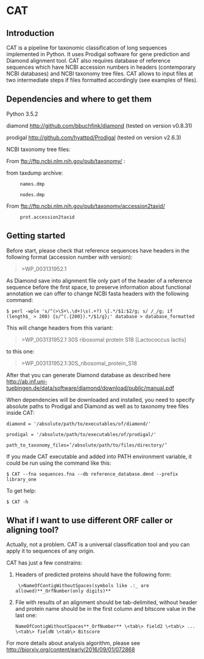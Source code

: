 # CAT

## Introduction

CAT is a pipeline for taxonomic classification of long sequences implemented in Python. It uses Prodigal software for gene prediction and Diamond alignment tool. CAT also requires database of reference sequences which have NCBI accession numbers in headers (contemporary NCBI databases) and NCBI taxonomy tree files. CAT allows to input files at two intermediate steps if files formatted accordingly (see examples of files).

## Dependencies and where to get them

Python 3.5.2

diamond	http://github.com/bbuchfink/diamond  (tested on version v0.8.31)

prodigal	http://github.com/hyattpd/Prodigal  (tested on version v2.6.3)

NCBI taxonomy tree files:

From ftp://ftp.ncbi.nlm.nih.gov/pub/taxonomy/ :

from taxdump archive:

 		 names.dmp 
	
 		 nodes.dmp
	
From ftp://ftp.ncbi.nlm.nih.gov/pub/taxonomy/accession2taxid/

 		 prot.accession2taxid

## Getting started

Before start, please check that reference sequences have headers in the following format (accession number with version):

>\>WP_003131952.1 <and anything else>

As Diamond save into alignment file only part of the header of a reference sequence before the first space, to preserve information about functional annotation we can offer to change NCBI fasta headers with the following command:

	$ perl -wple 's/^(>\S+\.\d+)\s(.+?) \[.*/$1:$2/g; s/ /_/g; if (length$_ > 200) {s/^(.{200}).*/$1/g};' database > database_formatted

This will change headers from this variant:

>\>WP_003131952.1 30S ribosomal protein S18 [Lactococcus lactis]

to this one:

>\>WP_003131952.1:30S_ribosomal_protein_S18

After that you can generate Diamond database as described here http://ab.inf.uni-tuebingen.de/data/software/diamond/download/public/manual.pdf

When dependencies will be downloaded and installed, you need to specify absolute paths to Prodigal and Diamond as well as to taxonomy tree files inside CAT:

	diamond = '/absolute/path/to/executables/of/diamond/'

	prodigal = '/absolute/path/to/executables/of/prodigal/'

	path_to_taxonomy_files=’/absolute/path/to/files/directory/’

If you made CAT executable and added into PATH environment variable, it could be run using the command like this:

	$ CAT --fna sequences.fna --db reference_database.dmnd --prefix library_one

To get help:

	$ CAT -h

## What if I want to use different ORF caller or aligning tool?

Actually, not a problem. CAT is a universal classification tool and you can apply it to sequences of any origin.

CAT has just a few constrains:

1. Headers of predicted proteins should have the following form:

	``` \>NameOfContigWithoutSpaces(symbols like .:_ are allowed)**_OrfNumber(only digits)**```

2. File with results of an alignment should be tab-delimited, without header and protein name should be in the first column and bitscore value in the last one:

	```NameOfContigWithoutSpaces**_OrfNumber** \<tab\> field2 \<tab\> ... \<tab\> fieldN \<tab\> Bitscore```

For more details about analysis algorithm, please see http://biorxiv.org/content/early/2016/09/01/072868

